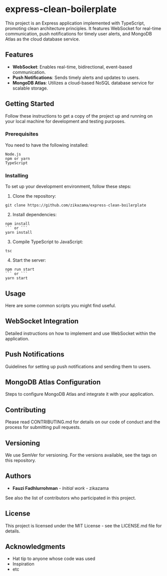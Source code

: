 # express-clean-boilerplate

This project is an Express application implemented with TypeScript, promoting clean architecture principles. It features WebSocket for real-time communication, push notifications for timely user alerts, and MongoDB Atlas as the cloud database service.

## Features

- **WebSocket**: Enables real-time, bidirectional, event-based communication.
- **Push Notifications**: Sends timely alerts and updates to users.
- **MongoDB Atlas**: Utilizes a cloud-based NoSQL database service for scalable storage.

## Getting Started

Follow these instructions to get a copy of the project up and running on your local machine for development and testing purposes.

### Prerequisites

You need to have the following installed:

```
Node.js
npm or yarn
TypeScript
```

### Installing

To set up your development environment, follow these steps:

1. Clone the repository:
```
git clone https://github.com/zikazama/express-clean-boilerplate
```

2. Install dependencies:
```
npm install
``` or ```
yarn install
```

3. Compile TypeScript to JavaScript:
```
tsc
```

4. Start the server:
```
npm run start
``` or ```
yarn start
```

## Usage

Here are some common scripts you might find useful.

## WebSocket Integration

Detailed instructions on how to implement and use WebSocket within the application.

## Push Notifications

Guidelines for setting up push notifications and sending them to users.

## MongoDB Atlas Configuration

Steps to configure MongoDB Atlas and integrate it with your application.

## Contributing

Please read CONTRIBUTING.md for details on our code of conduct and the process for submitting pull requests.

## Versioning

We use SemVer for versioning. For the versions available, see the tags on this repository.

## Authors

- **Fauzi Fadhlurrohman** - *Initial work* - zikazama

See also the list of contributors who participated in this project.

## License

This project is licensed under the MIT License - see the LICENSE.md file for details.

## Acknowledgments

- Hat tip to anyone whose code was used
- Inspiration
- etc
